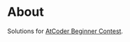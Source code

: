 # About 
Solutions for [AtCoder Beginner Contest](https://atcoder.jp/contests/archive?category=5&keyword=).
